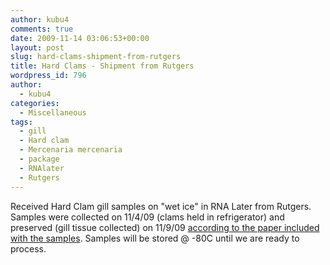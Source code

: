 ```yaml
---
author: kubu4
comments: true
date: 2009-11-14 03:06:53+00:00
layout: post
slug: hard-clams-shipment-from-rutgers
title: Hard Clams - Shipment from Rutgers
wordpress_id: 796
author:
  - kubu4
categories:
  - Miscellaneous
tags:
  - gill
  - Hard clam
  - Mercenaria mercenaria
  - package
  - RNAlater
  - Rutgers
---
```


Received Hard Clam gill samples on "wet ice" in RNA Later from Rutgers. Samples were collected on 11/4/09 (clams held in refrigerator) and preserved (gill tissue collected) on 11/9/09 [according to the paper included with the samples](https://eagle.fish.washington.edu/Arabidopsis/20091113-01.jpg). Samples will be stored @ -80C until we are ready to process.
